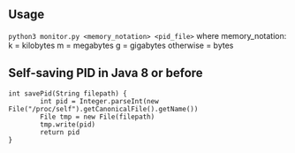 ## Usage

`python3 monitor.py <memory_notation> <pid_file>`
where memory_notation:
  k = kilobytes
  m = megabytes
  g = gigabytes
  otherwise = bytes

## Self-saving PID in Java 8 or before

```
int savePid(String filepath) {
		int pid = Integer.parseInt(new File("/proc/self").getCanonicalFile().getName())
		File tmp = new File(filepath)
		tmp.write(pid)
		return pid
}
```
